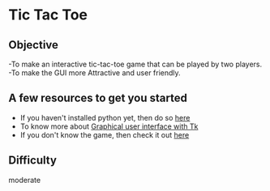 # Tic Tac Toe


## Objective
  -To make an interactive tic-tac-toe game that can be played by two players.
  -To make the GUI more Attractive and user friendly.


## A few resources to get you started

- If you haven't installed python yet, then do so [here](https://www.python.org/downloads)
- To know more about [Graphical user interface with Tk](https://docs.python.org/3/library/tk.html)
- If you don't know the game, then check it out [here](https://playtictactoe.org)



## Difficulty
moderate 
